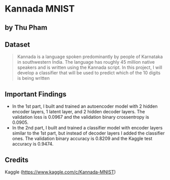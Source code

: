 # Kannada MNIST
## by Thu Pham


## Dataset

>  Kannada is a language spoken predominantly by people of Karnataka in southwestern India. The language has roughly 45 million native speakers and is written using the Kannada script.
>  In this project, I will develop a classifier that will be used to predict which of the 10 digits is being written

## Important Findings

- In the 1st part, I built and trained an autoencoder model with 2 hidden encoder layers, 1 latent layer, and 2 hidden decoder layers. The validation loss is 0.0967 and the validation binary crossentropy is 0.0905.
- In the 2nd part, I built and trained a classifier model with encoder layers similar to the 1st part, but instead of decoder layers I added the classifier ones. The validation binary accuracy is 0.8209 and the Kaggle test accuracy is 0.9474.


## Credits

Kaggle (https://www.kaggle.com/c/Kannada-MNIST)
